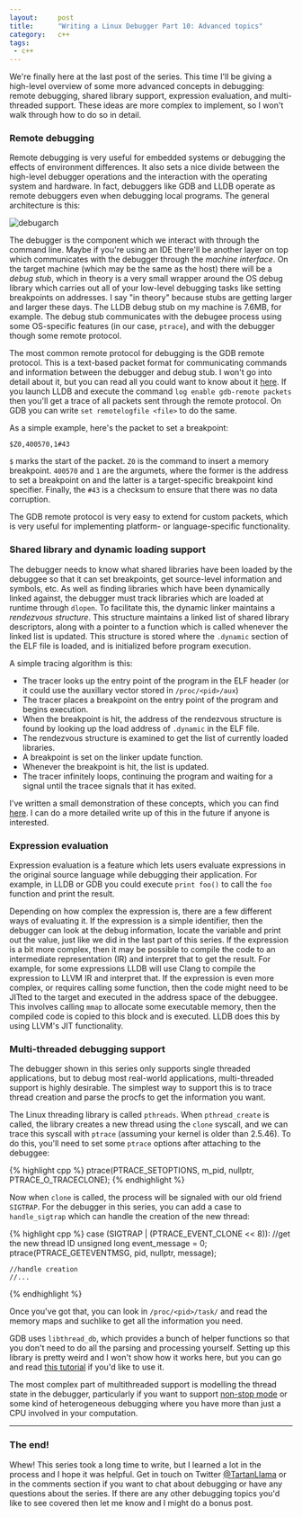 ```yaml
---
layout:     post
title:      "Writing a Linux Debugger Part 10: Advanced topics"
category:   c++
tags:
 - c++
---
```


We're finally here at the last post of the series. This time I'll be giving a high-level overview of some more advanced concepts in debugging: remote debugging, shared library support, expression evaluation, and multi-threaded support. These ideas are more complex to implement, so I won't walk through how to do so in detail.

### Remote debugging

Remote debugging is very useful for embedded systems or debugging the effects of environment differences. It also sets a nice divide between the high-level debugger operations and the interaction with the operating system and hardware. In fact, debuggers like GDB and LLDB operate as remote debuggers even when debugging local programs. The general architecture is this:

![debugarch](/assets/debugarch.png)

The debugger is the component which we interact with through the command line. Maybe if you're using an IDE there'll be another layer on top which communicates with the debugger through the *machine interface*. On the target machine (which may be the same as the host) there will be a *debug stub*, which in theory is a very small wrapper around the OS debug library which carries out all of your low-level debugging tasks like setting breakpoints on addresses. I say "in theory" because stubs are getting larger and larger these days. The LLDB debug stub on my machine is 7.6MB, for example. The debug stub communicates with the debugee process using some OS-specific features (in our case, `ptrace`), and with the debugger though some remote protocol.

The most common remote protocol for debugging is the GDB remote protocol. This is a text-based packet format for communicating commands and information between the debugger and debug stub. I won't go into detail about it, but you can read all you could want to know about it [here](https://sourceware.org/gdb/onlinedocs/gdb/Remote-Protocol.html). If you launch LLDB and execute the command `log enable gdb-remote packets` then you'll get a trace of all packets sent through the remote protocol. On GDB you can write `set remotelogfile <file>` to do the same.

As a simple example, here's the packet to set a breakpoint:

```
$Z0,400570,1#43
```

`$` marks the start of the packet. `Z0` is the command to insert a memory breakpoint. `400570` and `1` are the argumets, where the former is the address to set a breakpoint on and the latter is a target-specific breakpoint kind specifier. Finally, the `#43` is a checksum to ensure that there was no data corruption.

The GDB remote protocol is very easy to extend for custom packets, which is very useful for implementing platform- or language-specific functionality.

### Shared library and dynamic loading support

The debugger needs to know what shared libraries have been loaded by the debuggee so that it can set breakpoints, get source-level information and symbols, etc. As well as finding libraries which have been dynamically linked against, the debugger must track libraries which are loaded at runtime through `dlopen`. To facilitate this, the dynamic linker maintains a *rendezvous structure*. This structure maintains a linked list of shared library descriptors, along with a pointer to a function which is called whenever the linked list is updated. This structure is stored where the `.dynamic` section of the ELF file is loaded, and is initialized before program execution.

A simple tracing algorithm is this:

- The tracer looks up the entry point of the program in the ELF header (or it could use the auxillary vector stored in `/proc/<pid>/aux`)
- The tracer places a breakpoint on the entry point of the program and begins execution.
- When the breakpoint is hit, the address of the rendezvous structure is found by looking up the load address of `.dynamic` in the ELF file.
- The rendezvous structure is examined to get the list of currently loaded libraries.
- A breakpoint is set on the linker update function.
- Whenever the breakpoint is hit, the list is updated.
- The tracer infinitely loops, continuing the program and waiting for a signal until the tracee signals that it has exited.

I've written a small demonstration of these concepts, which you can find [here](https://github.com/TartanLlama/dltrace). I can do a more detailed write up of this in the future if anyone is interested.

### Expression evaluation

Expression evaluation is a feature which lets users evaluate expressions in the original source language while debugging their application. For example, in LLDB or GDB you could execute `print foo()` to call the `foo` function and print the result.

Depending on how complex the expression is, there are a few different ways of evaluating it. If the expression is a simple identifier, then the debugger can look at the debug information, locate the variable and print out the value, just like we did in the last part of this series. If the expression is a bit more complex, then it may be possible to compile the code to an intermediate representation (IR) and interpret that to get the result. For example, for some expressions LLDB will use Clang to compile the expression to LLVM IR and interpret that. If the expression is even more complex, or requires calling some function, then the code might need to be JITted to the target and executed in the address space of the debuggee. This involves calling `mmap` to allocate some executable memory, then the compiled code is copied to this block and is executed. LLDB does this by using LLVM's JIT functionality.

### Multi-threaded debugging support

The debugger shown in this series only supports single threaded applications, but to debug most real-world applications, multi-threaded support is highly desirable. The simplest way to support this is to trace thread creation and parse the procfs to get the information you want.

The Linux threading library is called `pthreads`. When `pthread_create` is called, the library creates a new thread using the `clone` syscall, and we can trace this syscall with `ptrace` (assuming your kernel is older than 2.5.46). To do this, you'll need to set some `ptrace` options after attaching to the debuggee:

{% highlight cpp %}
ptrace(PTRACE_SETOPTIONS, m_pid, nullptr, PTRACE_O_TRACECLONE);
{% endhighlight %}

Now when `clone` is called, the process will be signaled with our old friend `SIGTRAP`. For the debugger in this series, you can add a case to `handle_sigtrap` which can handle the creation of the new thread:

{% highlight cpp %}
case (SIGTRAP | (PTRACE_EVENT_CLONE << 8)):
    //get the new thread ID
    unsigned long event_message = 0;
    ptrace(PTRACE_GETEVENTMSG, pid, nullptr, message);

    //handle creation
    //...
{% endhighlight %}

Once you've got that, you can look in `/proc/<pid>/task/` and read the memory maps and suchlike to get all the information you need.

GDB uses `libthread_db`, which provides a bunch of helper functions so that you don't need to do all the parsing and processing yourself. Setting up this library is pretty weird and I won't show how it works here, but you can go and read [this tutorial](http://timetobleed.com/notes-about-an-odd-esoteric-yet-incredibly-useful-library-libthread_db/) if you'd like to use it.

The most complex part of multithreaded support is modelling the thread state in the debugger, particularly if you want to support [non-stop mode](https://sourceware.org/gdb/onlinedocs/gdb/Non_002dStop-Mode.html) or some kind of heterogeneous debugging where you have more than just a CPU involved in your computation.

-------------

### The end!

Whew! This series took a long time to write, but I learned a lot in the process and I hope it was helpful. Get in touch on Twitter [@TartanLlama](https://twitter.com/TartanLlama) or in the comments section if you want to chat about debugging or have any questions about the series. If there are any other debugging topics you'd like to see covered then let me know and I might do a bonus post.
